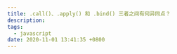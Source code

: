 ```yaml
---
title: .call()、.apply() 和 .bind() 三者之间有何异同点？
description:
tags:
  - javascript
date: 2020-11-01 13:41:35 +0800
---
```


